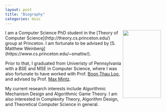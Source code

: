 ```yaml
---
layout: post
title: "Biography"
categories: misc
---
```


<img align="right" width="123" height="220" src="https://messaidi.github.io/4103434121223045079866313854757702488031232.png">
I am a Computer Science PhD student in the 
[Theory of Computer Science](http://theory.cs.princeton.edu/) group at Princeton. I am fortunate to be advised by 
[S. Matthew Weinberg](https://www.cs.princeton.edu/~smattw/).

Prior to that, I graduated from Univeristy of Pennsylvania with a BSE and MSE in Computer Science, where I was also fortunate to have worked with Prof. 
[Boon Thau Loo](http://www.cis.upenn.edu/~boonloo/), and advised by Prof. 
[Max Mintz](http://www.cis.upenn.edu/~mintz/home.html).

My current research interests include Algorithmic Mechanism Design and Algorithmic Game Theory. I am also interested in Complexity Theory, Algorithm Design, and Theoretical Computer Science in general.

